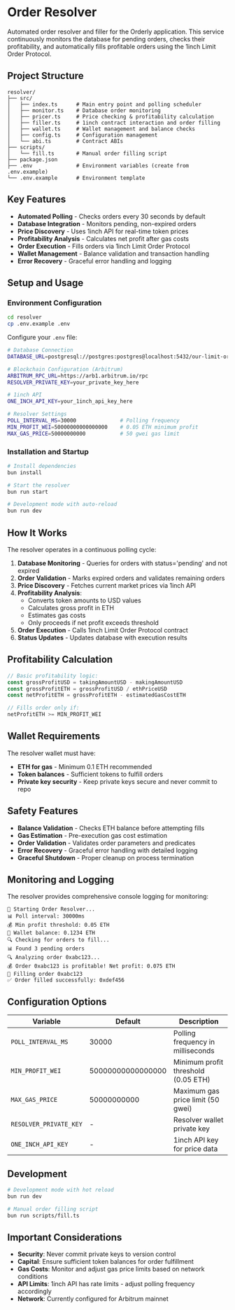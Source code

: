 # Order Resolver

Automated order resolver and filler for the Orderly application. This service continuously monitors the database for pending orders, checks their profitability, and automatically fills profitable orders using the 1inch Limit Order Protocol.

## Project Structure

```
resolver/
├── src/
│   ├── index.ts      # Main entry point and polling scheduler
│   ├── monitor.ts    # Database order monitoring
│   ├── pricer.ts     # Price checking & profitability calculation
│   ├── filler.ts     # 1inch contract interaction and order filling
│   ├── wallet.ts     # Wallet management and balance checks
│   ├── config.ts     # Configuration management
│   └── abi.ts        # Contract ABIs
├── scripts/
│   └── fill.ts       # Manual order filling script
├── package.json
├── .env              # Environment variables (create from .env.example)
└── .env.example      # Environment template
```

## Key Features

- **Automated Polling** - Checks orders every 30 seconds by default
- **Database Integration** - Monitors pending, non-expired orders  
- **Price Discovery** - Uses 1inch API for real-time token prices
- **Profitability Analysis** - Calculates net profit after gas costs
- **Order Execution** - Fills orders via 1inch Limit Order Protocol
- **Wallet Management** - Balance validation and transaction handling
- **Error Recovery** - Graceful error handling and logging

## Setup and Usage

### Environment Configuration

```bash
cd resolver
cp .env.example .env
```

Configure your `.env` file:

```bash
# Database Connection
DATABASE_URL=postgresql://postgres:postgres@localhost:5432/our-limit-order-db

# Blockchain Configuration (Arbitrum)
ARBITRUM_RPC_URL=https://arb1.arbitrum.io/rpc
RESOLVER_PRIVATE_KEY=your_private_key_here

# 1inch API
ONE_INCH_API_KEY=your_1inch_api_key_here

# Resolver Settings
POLL_INTERVAL_MS=30000              # Polling frequency
MIN_PROFIT_WEI=50000000000000000    # 0.05 ETH minimum profit
MAX_GAS_PRICE=50000000000           # 50 gwei gas limit
```

### Installation and Startup

```bash
# Install dependencies
bun install

# Start the resolver
bun run start

# Development mode with auto-reload
bun run dev
```

## How It Works

The resolver operates in a continuous polling cycle:

1. **Database Monitoring** - Queries for orders with status='pending' and not expired
2. **Order Validation** - Marks expired orders and validates remaining orders
3. **Price Discovery** - Fetches current market prices via 1inch API
4. **Profitability Analysis**:
   - Converts token amounts to USD values
   - Calculates gross profit in ETH
   - Estimates gas costs
   - Only proceeds if net profit exceeds threshold
5. **Order Execution** - Calls 1inch Limit Order Protocol contract
6. **Status Updates** - Updates database with execution results

## Profitability Calculation

```typescript
// Basic profitability logic:
const grossProfitUSD = takingAmountUSD - makingAmountUSD
const grossProfitETH = grossProfitUSD / ethPriceUSD
const netProfitETH = grossProfitETH - estimatedGasCostETH

// Fills order only if:
netProfitETH >= MIN_PROFIT_WEI
```

## Wallet Requirements

The resolver wallet must have:

- **ETH for gas** - Minimum 0.1 ETH recommended
- **Token balances** - Sufficient tokens to fulfill orders
- **Private key security** - Keep private keys secure and never commit to repo

## Safety Features

- **Balance Validation** - Checks ETH balance before attempting fills
- **Gas Estimation** - Pre-execution gas cost estimation
- **Order Validation** - Validates order parameters and predicates
- **Error Recovery** - Graceful error handling with detailed logging
- **Graceful Shutdown** - Proper cleanup on process termination

## Monitoring and Logging

The resolver provides comprehensive console logging for monitoring:

```
🚀 Starting Order Resolver...
📊 Poll interval: 30000ms
💰 Min profit threshold: 0.05 ETH
👛 Wallet balance: 0.1234 ETH
🔍 Checking for orders to fill...
📊 Found 3 pending orders
🔍 Analyzing order 0xabc123...
💰 Order 0xabc123 is profitable! Net profit: 0.075 ETH
🔄 Filling order 0xabc123
✅ Order filled successfully: 0xdef456
```

## Configuration Options

| Variable | Default | Description |
|----------|---------|-------------|
| `POLL_INTERVAL_MS` | 30000 | Polling frequency in milliseconds |
| `MIN_PROFIT_WEI` | 50000000000000000 | Minimum profit threshold (0.05 ETH) |
| `MAX_GAS_PRICE` | 50000000000 | Maximum gas price limit (50 gwei) |
| `RESOLVER_PRIVATE_KEY` | - | Resolver wallet private key |
| `ONE_INCH_API_KEY` | - | 1inch API key for price data |

## Development

```bash
# Development mode with hot reload
bun run dev

# Manual order filling script
bun run scripts/fill.ts
```

## Important Considerations

- **Security**: Never commit private keys to version control
- **Capital**: Ensure sufficient token balances for order fulfillment  
- **Gas Costs**: Monitor and adjust gas price limits based on network conditions
- **API Limits**: 1inch API has rate limits - adjust polling frequency accordingly
- **Network**: Currently configured for Arbitrum mainnet
